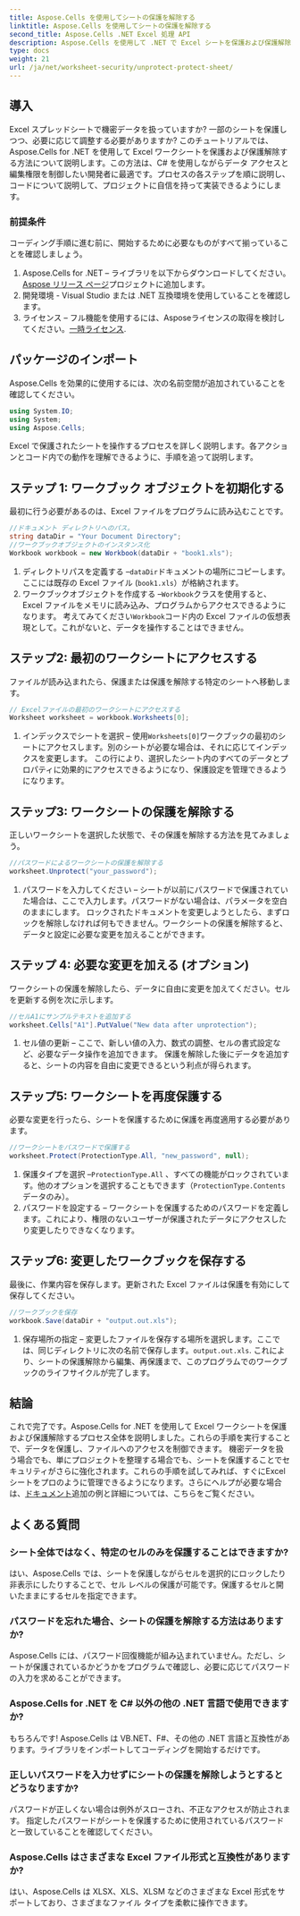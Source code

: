 ```yaml
---
title: Aspose.Cells を使用してシートの保護を解除する
linktitle: Aspose.Cells を使用してシートの保護を解除する
second_title: Aspose.Cells .NET Excel 処理 API
description: Aspose.Cells を使用して .NET で Excel シートを保護および保護解除する方法を学びます。このステップ バイ ステップ ガイドに従って、ワークシートを保護します。
type: docs
weight: 21
url: /ja/net/worksheet-security/unprotect-protect-sheet/
---
```

## 導入
Excel スプレッドシートで機密データを扱っていますか? 一部のシートを保護しつつ、必要に応じて調整する必要がありますか? このチュートリアルでは、Aspose.Cells for .NET を使用して Excel ワークシートを保護および保護解除する方法について説明します。この方法は、C# を使用しながらデータ アクセスと編集権限を制御したい開発者に最適です。プロセスの各ステップを順に説明し、コードについて説明して、プロジェクトに自信を持って実装できるようにします。
### 前提条件
コーディング手順に進む前に、開始するために必要なものがすべて揃っていることを確認しましょう。
1.  Aspose.Cells for .NET – ライブラリを以下からダウンロードしてください。[Aspose リリース ページ](https://releases.aspose.com/cells/net/)プロジェクトに追加します。
2. 開発環境 - Visual Studio または .NET 互換環境を使用していることを確認します。
3. ライセンス – フル機能を使用するには、Asposeライセンスの取得を検討してください。[一時ライセンス](https://purchase.aspose.com/temporary-license/).
## パッケージのインポート
Aspose.Cells を効果的に使用するには、次の名前空間が追加されていることを確認してください。
```csharp
using System.IO;
using System;
using Aspose.Cells;
```
Excel で保護されたシートを操作するプロセスを詳しく説明します。各アクションとコード内での動作を理解できるように、手順を追って説明します。
## ステップ 1: ワークブック オブジェクトを初期化する
最初に行う必要があるのは、Excel ファイルをプログラムに読み込むことです。
```csharp
//ドキュメント ディレクトリへのパス。
string dataDir = "Your Document Directory";
//ワークブックオブジェクトのインスタンス化
Workbook workbook = new Workbook(dataDir + "book1.xls");
```
1. ディレクトリパスを定義する –`dataDir`ドキュメントの場所にコピーします。ここには既存の Excel ファイル (`book1.xls`）が格納されます。
2. ワークブックオブジェクトを作成する –`Workbook`クラスを使用すると、Excel ファイルをメモリに読み込み、プログラムからアクセスできるようになります。
考えてみてください`Workbook`コード内の Excel ファイルの仮想表現として。これがないと、データを操作することはできません。
## ステップ2: 最初のワークシートにアクセスする
ファイルが読み込まれたら、保護または保護を解除する特定のシートへ移動します。
```csharp
// Excelファイルの最初のワークシートにアクセスする
Worksheet worksheet = workbook.Worksheets[0];
```
1. インデックスでシートを選択 – 使用`Worksheets[0]`ワークブックの最初のシートにアクセスします。別のシートが必要な場合は、それに応じてインデックスを変更します。
この行により、選択したシート内のすべてのデータとプロパティに効果的にアクセスできるようになり、保護設定を管理できるようになります。
## ステップ3: ワークシートの保護を解除する
正しいワークシートを選択した状態で、その保護を解除する方法を見てみましょう。
```csharp
//パスワードによるワークシートの保護を解除する
worksheet.Unprotect("your_password");
```
1. パスワードを入力してください – シートが以前にパスワードで保護されていた場合は、ここで入力します。パスワードがない場合は、パラメータを空白のままにします。
ロックされたドキュメントを変更しようとしたら、まずロックを解除しなければ何もできません。ワークシートの保護を解除すると、データと設定に必要な変更を加えることができます。
## ステップ 4: 必要な変更を加える (オプション)
ワークシートの保護を解除したら、データに自由に変更を加えてください。セルを更新する例を次に示します。
```csharp
//セルA1にサンプルテキストを追加する
worksheet.Cells["A1"].PutValue("New data after unprotection");
```
1. セル値の更新 – ここで、新しい値の入力、数式の調整、セルの書式設定など、必要なデータ操作を追加できます。
保護を解除した後にデータを追加すると、シートの内容を自由に変更できるという利点が得られます。
## ステップ5: ワークシートを再度保護する
必要な変更を行ったら、シートを保護するために保護を再度適用する必要があります。
```csharp
//ワークシートをパスワードで保護する
worksheet.Protect(ProtectionType.All, "new_password", null);
```
1. 保護タイプを選択 –`ProtectionType.All` 、すべての機能がロックされています。他のオプションを選択することもできます（`ProtectionType.Contents`データのみ）。
2. パスワードを設定する – ワークシートを保護するためのパスワードを定義します。これにより、権限のないユーザーが保護されたデータにアクセスしたり変更したりできなくなります。
## ステップ6: 変更したワークブックを保存する
最後に、作業内容を保存します。更新された Excel ファイルは保護を有効にして保存してください。
```csharp
//ワークブックを保存
workbook.Save(dataDir + "output.out.xls");
```
1. 保存場所の指定 – 変更したファイルを保存する場所を選択します。ここでは、同じディレクトリに次の名前で保存します。`output.out.xls`.
これにより、シートの保護解除から編集、再保護まで、このプログラムでのワークブックのライフサイクルが完了します。

## 結論
これで完了です。Aspose.Cells for .NET を使用して Excel ワークシートを保護および保護解除するプロセス全体を説明しました。これらの手順を実行することで、データを保護し、ファイルへのアクセスを制御できます。 
機密データを扱う場合でも、単にプロジェクトを整理する場合でも、シートを保護することでセキュリティがさらに強化されます。これらの手順を試してみれば、すぐにExcelシートをプロのように管理できるようになります。さらにヘルプが必要な場合は、[ドキュメント](https://reference.aspose.com/cells/net/)追加の例と詳細については、こちらをご覧ください。
## よくある質問
### シート全体ではなく、特定のセルのみを保護することはできますか?  
はい、Aspose.Cells では、シートを保護しながらセルを選択的にロックしたり非表示にしたりすることで、セル レベルの保護が可能です。保護するセルと開いたままにするセルを指定できます。
### パスワードを忘れた場合、シートの保護を解除する方法はありますか?  
Aspose.Cells には、パスワード回復機能が組み込まれていません。ただし、シートが保護されているかどうかをプログラムで確認し、必要に応じてパスワードの入力を求めることができます。
### Aspose.Cells for .NET を C# 以外の他の .NET 言語で使用できますか?  
もちろんです! Aspose.Cells は VB.NET、F#、その他の .NET 言語と互換性があります。ライブラリをインポートしてコーディングを開始するだけです。
### 正しいパスワードを入力せずにシートの保護を解除しようとするとどうなりますか?  
パスワードが正しくない場合は例外がスローされ、不正なアクセスが防止されます。 指定したパスワードがシートを保護するために使用されているパスワードと一致していることを確認してください。
### Aspose.Cells はさまざまな Excel ファイル形式と互換性がありますか?  
はい、Aspose.Cells は XLSX、XLS、XLSM などのさまざまな Excel 形式をサポートしており、さまざまなファイル タイプを柔軟に操作できます。

